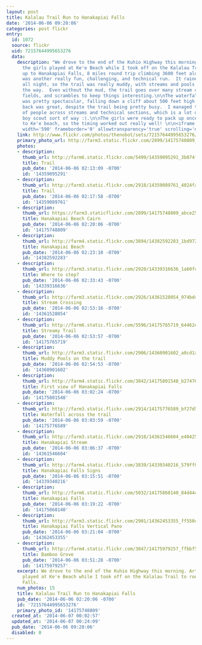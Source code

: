 ```yaml
---
layout: post
title: Kalalau Trail Run to Hanakapiai Falls
date: '2014-06-06 09:20:06'
categories: post flickr
entry:
  id: 1072
  source: flickr
  uid: 72157644995653276
  data:
    description: "We drove to the end of the Kuhio Highway this morning. Arti and
      the girls played at Ke'e Beach while I took off on the Kalalau Trail to run
      up to Hanakapiai Falls, 8 miles round trip climbing 3600 feet along the way.\n\nIt
      was another really fun, challenging, and technical run.  It rained on and off
      all night, so the trail was really muddy, with streams and pools of water along
      the way.  Even without the mud, the trail goes over many stream crossings, boulder
      fields, and scrambles to keep things interesting.\n\nThe waterfall at the end
      was pretty spectacular, falling down a cliff about 500 feet high.\n\nThe run
      back was great, despite the trail being pretty busy.  I managed to help a bunch
      of people across streams and technical sections, which is a lot of fun in a
      boy scout sort of way :).\n\nThe girls were ready to pack up once I got back
      to Ke'e beach, so the timing worked out really well! \n\n<iframe height='405'
      width='590' frameborder='0' allowtransparency='true' scrolling='no' src='http://app.strava.com/activities/150299470/embed/e7260e277df540c0978339ebc09a618cb025115a'></iframe>"
    link: http://www.flickr.com/photos/thenobot/sets/72157644995653276/
    primary_photo_url: http://farm3.static.flickr.com/2899/14175748809_6a39de24f6_m.jpg
    photos:
    - description: 
      thumb_url: http://farm6.static.flickr.com/5499/14359095291_3b074f4750_s.jpg
      title: Trail
      pub_date: '2014-06-06 02:13:09 -0700'
      id: '14359095291'
    - description: 
      thumb_url: http://farm3.static.flickr.com/2918/14359089761_4024fa75c0_s.jpg
      title: Trail
      pub_date: '2014-06-06 02:17:58 -0700'
      id: '14359089761'
    - description: 
      thumb_url: https://farm3.staticflickr.com/2899/14175748809_abce255503_s.jpg
      title: Hanakapiai Beach Cairn
      pub_date: '2014-06-06 02:20:06 -0700'
      id: '14175748809'
    - description: 
      thumb_url: http://farm4.static.flickr.com/3894/14382592283_1bd9729c45_s.jpg
      title: Hanakapiai Beach
      pub_date: '2014-06-06 02:23:10 -0700'
      id: '14382592283'
    - description: 
      thumb_url: http://farm3.static.flickr.com/2920/14339316636_1a60fe6b5c_s.jpg
      title: Where to step?
      pub_date: '2014-06-06 02:33:43 -0700'
      id: '14339316636'
    - description: 
      thumb_url: http://farm3.static.flickr.com/2926/14361528054_974bd44d49_s.jpg
      title: Stream Crossing
      pub_date: '2014-06-06 02:53:16 -0700'
      id: '14361528054'
    - description: 
      thumb_url: http://farm6.static.flickr.com/5596/14175765719_64462eb034_s.jpg
      title: Streamy Trail
      pub_date: '2014-06-06 02:53:57 -0700'
      id: '14175765719'
    - description: 
      thumb_url: http://farm3.static.flickr.com/2906/14360901602_a0cd1a3368_s.jpg
      title: Muddy Pools on the trail
      pub_date: '2014-06-06 02:54:53 -0700'
      id: '14360901602'
    - description: 
      thumb_url: http://farm4.static.flickr.com/3842/14175801548_b27476517a_s.jpg
      title: First view of Hanakapiai Falls
      pub_date: '2014-06-06 03:02:24 -0700'
      id: '14175801548'
    - description: 
      thumb_url: http://farm3.static.flickr.com/2914/14175776589_bf27d59747_s.jpg
      title: Waterfall across the trail
      pub_date: '2014-06-06 03:03:59 -0700'
      id: '14175776589'
    - description: 
      thumb_url: http://farm3.static.flickr.com/2918/14361546604_e4042528ac_s.jpg
      title: Hanakapiai Stream
      pub_date: '2014-06-06 03:06:37 -0700'
      id: '14361546604'
    - description: 
      thumb_url: http://farm4.static.flickr.com/3839/14339340216_579ff06555_s.jpg
      title: Hanakapiai Falls Signs
      pub_date: '2014-06-06 03:15:51 -0700'
      id: '14339340216'
    - description: 
      thumb_url: http://farm6.static.flickr.com/5032/14175868140_84d44c4d18_s.jpg
      title: Hanakapiai Falls
      pub_date: '2014-06-06 03:19:22 -0700'
      id: '14175868140'
    - description: 
      thumb_url: http://farm3.static.flickr.com/2901/14362453355_ff550c43e5_s.jpg
      title: Hanakapiai Falls Vertical Pano
      pub_date: '2014-06-06 03:21:04 -0700'
      id: '14362453355'
    - description: 
      thumb_url: http://farm4.static.flickr.com/3847/14175979257_ffbbf56000_s.jpg
      title: Bamboo Grove
      pub_date: '2014-06-06 03:51:28 -0700'
      id: '14175979257'
    excerpt: We drove to the end of the Kuhio Highway this morning. Arti and the girls
      played at Ke'e Beach while I took off on the Kalalau Trail to run up to Hanakapiai
      Falls.
    num_photos: 15
    title: Kalalau Trail Run to Hanakapiai Falls
    pub_date: '2014-06-06 02:20:06 -0700'
    id: '72157644995653276'
    primary_photo_id: '14175748809'
  created_at: '2014-06-07 00:02:57'
  updated_at: '2014-06-07 00:24:09'
  pub_date: '2014-06-06 09:20:06'
  disabled: 0
---
```

